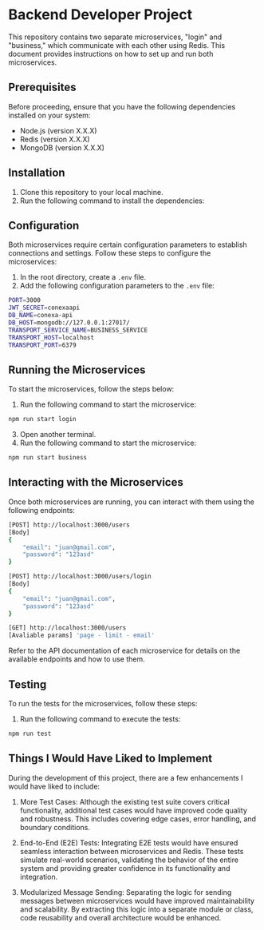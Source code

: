 # Backend Developer Project

This repository contains two separate microservices, "login" and "business," which communicate with each other using Redis. This document provides instructions on how to set up and run both microservices.

## Prerequisites

Before proceeding, ensure that you have the following dependencies installed on your system:

- Node.js (version X.X.X)
- Redis (version X.X.X)
- MongoDB (version X.X.X)

## Installation

1. Clone this repository to your local machine.
2. Run the following command to install the dependencies:

## Configuration

Both microservices require certain configuration parameters to establish connections and settings. Follow these steps to configure the microservices:

1. In the root directory, create a `.env` file.
2. Add the following configuration parameters to the `.env` file:

```bash
PORT=3000
JWT_SECRET=conexaapi
DB_NAME=conexa-api
DB_HOST=mongodb://127.0.0.1:27017/
TRANSPORT_SERVICE_NAME=BUSINESS_SERVICE
TRANSPORT_HOST=localhost
TRANSPORT_PORT=6379
```

## Running the Microservices

To start the microservices, follow the steps below:

1. Run the following command to start the microservice:

```bash
npm run start login
```

3. Open another terminal.
4. Run the following command to start the microservice:

```bash
npm run start business
```

## Interacting with the Microservices

Once both microservices are running, you can interact with them using the following endpoints:

```bash
[POST] http://localhost:3000/users
[Body]
{
    "email": "juan@gmail.com",
    "password": "123asd"
}

[POST] http://localhost:3000/users/login
[Body]
{
    "email": "juan@gmail.com",
    "password": "123asd"
}

[GET] http://localhost:3000/users
[Avaliable params] 'page - limit - email'
```

Refer to the API documentation of each microservice for details on the available endpoints and how to use them.

## Testing

To run the tests for the microservices, follow these steps:

1. Run the following command to execute the tests:

```bash
npm run test
```

## Things I Would Have Liked to Implement

During the development of this project, there are a few enhancements I would have liked to include:

1. More Test Cases: Although the existing test suite covers critical functionality, additional test cases would have improved code quality and robustness. This includes covering edge cases, error handling, and boundary conditions.

2. End-to-End (E2E) Tests: Integrating E2E tests would have ensured seamless interaction between microservices and Redis. These tests simulate real-world scenarios, validating the behavior of the entire system and providing greater confidence in its functionality and integration.

3. Modularized Message Sending: Separating the logic for sending messages between microservices would have improved maintainability and scalability. By extracting this logic into a separate module or class, code reusability and overall architecture would be enhanced.
